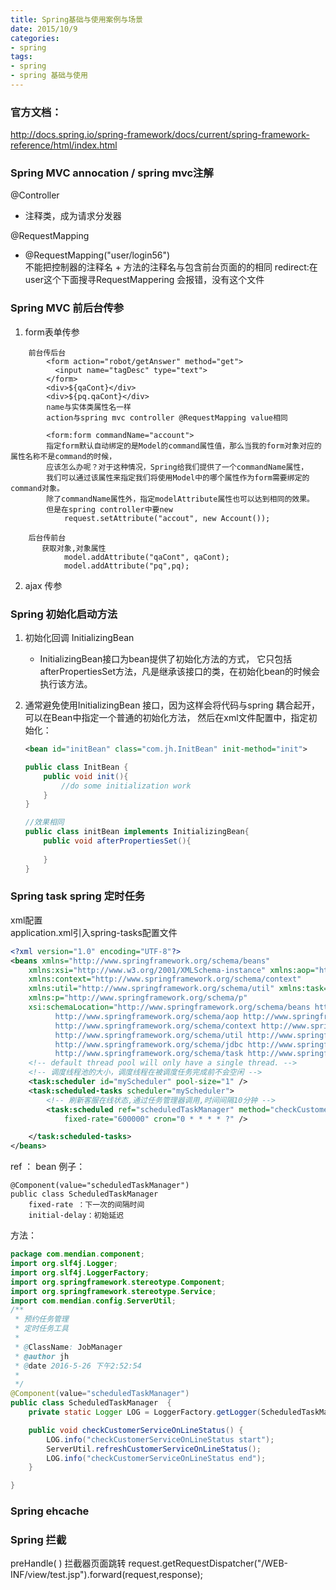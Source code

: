 ```yaml
---
title: Spring基础与使用案例与场景
date: 2015/10/9
categories:
- spring
tags:
- spring
- spring 基础与使用
---
```


### 官方文档：
http://docs.spring.io/spring-framework/docs/current/spring-framework-reference/html/index.html


### Spring MVC annocation / spring mvc注解

@Controller  
- 注释类，成为请求分发器

@RequestMapping  
-	@RequestMapping("user/login56")  
	不能把控制器的注释名 + 方法的注释名与包含前台页面的的相同
		redirect:在user这个下面搜寻RequestMappering
		会报错，没有这个文件


### Spring MVC  前后台传参

1. form表单传参  
```
	前台传后台
		<form action="robot/getAnswer" method="get">
		  <input name="tagDesc" type="text">
		</form>
		<div>${qaCont}</div>
		<div>${pq.qaCont}</div>
		name与实体类属性名一样
		action与spring mvc controller @RequestMapping value相同 

		<form:form commandName="account">
		指定form默认自动绑定的是Model的command属性值，那么当我的form对象对应的属性名称不是command的时候，
		应该怎么办呢？对于这种情况，Spring给我们提供了一个commandName属性，
		我们可以通过该属性来指定我们将使用Model中的哪个属性作为form需要绑定的command对象。
		除了commandName属性外，指定modelAttribute属性也可以达到相同的效果。
		但是在spring controller中要new
			request.setAttribute("accout", new Account());	

	后台传前台
	   获取对象,对象属性
			model.addAttribute("qaCont", qaCont);
			model.addAttribute("pq",pq);
```

2. ajax 传参

### Spring 初始化启动方法
1. 初始化回调 InitializingBean  
	- InitializingBean接口为bean提供了初始化方法的方式，
	它只包括afterPropertiesSet方法，凡是继承该接口的类，在初始化bean的时候会执行该方法。

2. 通常避免使用InitializingBean 接口，因为这样会将代码与spring 耦合起开，可以在Bean中指定一个普通的初始化方法，
然后在xml文件配置中，指定初始化：
	```xml
	<bean id="initBean" class="com.jh.InitBean" init-method="init">
	```

	```java
	public class InitBean {
	    public void init(){
			//do some initialization work
		}
	}

	//效果相同
	public class initBean implements InitializingBean{
		public void afterPropertiesSet(){
		
		}
	}
	```
	
### Spring task spring 定时任务
xml配置  
application.xml引入spring-tasks配置文件

```xml
<?xml version="1.0" encoding="UTF-8"?>
<beans xmlns="http://www.springframework.org/schema/beans"
	xmlns:xsi="http://www.w3.org/2001/XMLSchema-instance" xmlns:aop="http://www.springframework.org/schema/aop"
	xmlns:context="http://www.springframework.org/schema/context"
	xmlns:util="http://www.springframework.org/schema/util" xmlns:task="http://www.springframework.org/schema/task"
	xmlns:p="http://www.springframework.org/schema/p"
	xsi:schemaLocation="http://www.springframework.org/schema/beans http://www.springframework.org/schema/beans/spring-beans-3.2.xsd
          http://www.springframework.org/schema/aop http://www.springframework.org/schema/aop/spring-aop-3.2.xsd
          http://www.springframework.org/schema/context http://www.springframework.org/schema/context/spring-context-3.2.xsd
          http://www.springframework.org/schema/util http://www.springframework.org/schema/util/spring-util-3.2.xsd
          http://www.springframework.org/schema/jdbc http://www.springframework.org/schema/jdbc/spring-jdbc-3.2.xsd
          http://www.springframework.org/schema/task http://www.springframework.org/schema/task/spring-task-3.2.xsd">
	<!-- default thread pool will only have a single thread. -->
	<!-- 调度线程池的大小，调度线程在被调度任务完成前不会空闲 -->
	<task:scheduler id="myScheduler" pool-size="1" />
	<task:scheduled-tasks scheduler="myScheduler">
		<!-- 刷新客服在线状态,通过任务管理器调用,时间间隔10分钟 -->
		<task:scheduled ref="scheduledTaskManager" method="checkCustomerServiceOnLineStatus"
			fixed-rate="600000" cron="0 * * * * ?" />

	</task:scheduled-tasks>
</beans>
```

ref ： bean   例子：

	@Component(value="scheduledTaskManager")
	public class ScheduledTaskManager 
		fixed-rate ：下一次的间隔时间
		initial-delay：初始延迟

方法：
```java
package com.mendian.component;
import org.slf4j.Logger;
import org.slf4j.LoggerFactory;
import org.springframework.stereotype.Component;
import org.springframework.stereotype.Service;
import com.mendian.config.ServerUtil;
/**
 * 预约任务管理
 * 定时任务工具
 * 
 * @ClassName: JobManager
 * @author jh
 * @date 2016-5-26 下午2:52:54
 * 
 */
@Component(value="scheduledTaskManager")
public class ScheduledTaskManager  {
	private static Logger LOG = LoggerFactory.getLogger(ScheduledTaskManager.class);

	public void checkCustomerServiceOnLineStatus() {
		LOG.info("checkCustomerServiceOnLineStatus start");
		ServerUtil.refreshCustomerServiceOnLineStatus();
		LOG.info("checkCustomerServiceOnLineStatus end");
	}

}
```

### Spring ehcache





### Spring 拦截

preHandle( )
拦截器页面跳转
request.getRequestDispatcher("/WEB-INF/view/test.jsp").forward(request,response);

